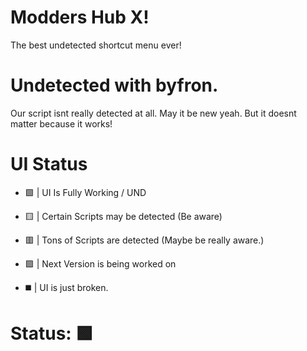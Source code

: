 # Modders Hub X!

The best undetected shortcut menu ever!

# Undetected with byfron. 

Our script isnt really detected at all. May it be new yeah. But it doesnt matter because it works! 

# UI Status

- 🟩 | UI Is Fully Working / UND

- 🟨 | Certain Scripts may be detected (Be aware)

- 🟥 | Tons of Scripts are detected (Maybe be really aware.)

- 🟪 | Next Version is being worked on

- ◼️ | UI is just broken.

# Status: 🟩
